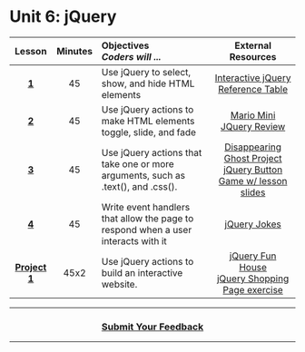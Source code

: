 # Unit 6: jQuery







|Lesson|Minutes|Objectives <br> *Coders will ...*|External Resources
|:-------:|:-------:|:-------|:-------:|
|[**1**](https://drive.google.com/open?id=1CmE-YCr_Q2C4wKrpXGOl6-GOteRSpeBCYxxEHvdcBQY)|45| Use jQuery to select, show, and hide HTML elements|[Interactive jQuery Reference Table](https://popcode.org/?snapshot=d5af617f-c1a1-45dd-a69f-5ca87da21637)|
|[**2**](https://drive.google.com/open?id=1nK1GO6S_5anrQp1zW8nZINkTQ5o_oWjGqnjtAhTCjIg)|45| Use jQuery actions to make HTML elements toggle, slide, and fade|[Mario Mini JQuery Review](https://popcode.org/?snapshot=ac7317d8-acf8-4e95-804c-65910faf036a)|
|[**3**](https://drive.google.com/open?id=1eKvh7_DDOoPLG5bRleq-cFOrNpMwYe3bkOYz2oGAAb0)|45| Use jQuery actions that take one or more arguments, such as .text(), and .css().|[Disappearing Ghost Project](https://docs.google.com/presentation/d/16Qh7E3GnZGYGCHHVXsrPcZOy1bOHEhZrwXFS-Stjn6Y/edit#slide=id.g1b32623398_0_0)<br>[jQuery Button Game w/ lesson slides](https://docs.google.com/presentation/d/1CqWPYkYURA_7NAHj_7Oy-02ipjZcGXGFuLaEBfth_2g/edit?usp=sharing)|
|[**4**](https://drive.google.com/open?id=1lvHSKoR1wF78ygPhoOC-OUgZbRtoWWNDYxad-uuK_KI)|45| Write event handlers that allow the page to respond when a user interacts with it|[jQuery Jokes](https://docs.google.com/presentation/d/17LMUtvZRFerKEiwlp7etAliCn3-7ZcsxR8sjIGmrZq4/edit#slide=id.g1b32623398_0_0)|
|[**Project 1**](https://drive.google.com/open?id=14roXkVf7wEUFlLFdEXxL89kkzA8m-MuCWJxU4cSX32Y)|45x2| Use jQuery actions to build an interactive website. |[jQuery Fun House](https://github.com/ScriptEdcurriculum/curriculum2016/tree/master/year1/units/unit5/projects/project2)<br>[jQuery Shopping Page exercise](https://docs.google.com/presentation/d/1MvGB-zKLNpacOVwlU1URWbS6K_6buSvUW1__e_0Floc/edit#slide=id.g12ee5b58a7_0_5)|



----
<h3 align="center"><a href="https://docs.google.com/forms/d/e/1FAIpQLSfiZv1Y0U4Fr5k2iFVWRIVg2x7Su-r1hLoH0qb5RCMlNsxUjQ/viewform">Submit Your Feedback</a> </h3>

----


